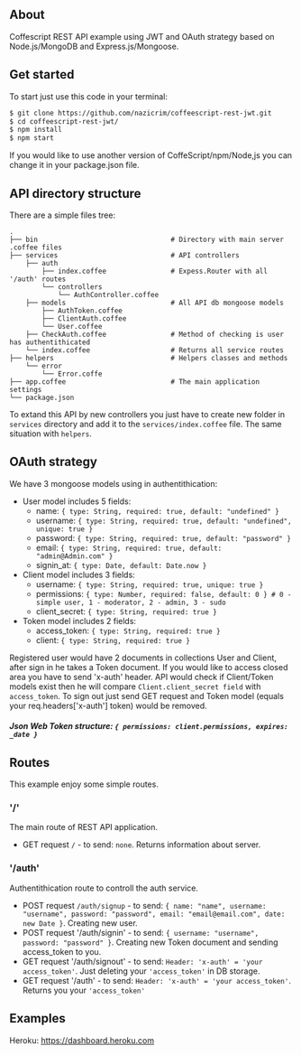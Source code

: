 ## About 
Coffescript REST API example using JWT and OAuth strategy based on Node.js/MongoDB and Express.js/Mongoose.

## Get started
To start just use this code in your terminal:
```sh
$ git clone https://github.com/nazicrim/coffeescript-rest-jwt.git
$ cd coffeescript-rest-jwt/
$ npm install
$ npm start
```
If you would like to use another version of CoffeScript/npm/Node,js you can change it in your package.json file.

## API directory structure
There are a simple files tree:

    .
    ├── bin                                 # Directory with main server .coffee files
    ├── services                            # API controllers 
        ├── auth                            
            ├── index.coffee                # Expess.Router with all '/auth' routes
            └── controllers
                └── AuthController.coffee
        ├── models                          # All API db mongoose models
            ├── AuthToken.coffee            
            ├── ClientAuth.coffee
            └── User.coffee
        ├── CheckAuth.coffee                # Method of checking is user has authentithicated
        └── index.coffee                    # Returns all service routes
    ├── helpers                             # Helpers classes and methods
        └── error
            └── Error.coffe
    ├── app.coffee                          # The main application settings
    └── package.json
    
To extand this API by new controllers you just have to create new folder in `services` directory and add it to the `services/index.coffee` file. The same situation with `helpers`.
    
## OAuth strategy
We have 3 mongoose models using in authentithication:
  - User model includes 5 fields:
    - name:	     `{ type: String, required: true, default: "undefined" }`
    - username:  `{ type: String, required: true, default: "undefined", unique: true }`
    - password:  `{ type: String, required: true, default: "password" }`
    - email: 	   `{ type: String, required: true, default: "admin@Admin.com" }`
    - signin_at: `{ type: Date, default: Date.now }`
  - Client model includes 3 fields:
    - username: 	   `{ type: String, required: true, unique: true }`
    - permissions:   `{ type: Number, required: false, default: 0 } # 0 - simple user, 1 - moderator, 2 - admin, 3 - sudo`
    - client_secret: `{ type: String, required: true }`
  - Token model includes 2 fields:
    - access_token: `{ type: String, required: true }`
    - client:	 	    `{ type: String, required: true }`

Registered user would have 2 documents in collections User and Client, after sign in he takes a Token document. If you would like to access closed area you have to send 'x-auth' header. API would check if Client/Token models exist then he will compare `Client.client_secret field` with `access_token`. To sign out just send GET request and Token model (equals your req.headers['x-auth'] token) would be removed.

##### Json Web Token structure: `{ permissions: client.permissions, expires: _date }`

## Routes
This example enjoy some simple routes.
### '/'
The main route of REST API application.
  - GET request `/` - to send: `none`. Returns information about server.
### '/auth'
Authentithication route to controll the auth service.
  - POST request `/auth/signup` - to send: `{ name: "name", username: "username", password: "password", email: "email@email.com", date: new Date }`. Creating new user.
  - POST request '/auth/signin' - to send: `{ username: "username", password: "password" }`. Creating new Token document and sending access_token to you.
  - GET request '/auth/signout' - to send: `Header: 'x-auth' = 'your access_token'`. Just deleting your `'access_token'` in DB storage.
  - GET request '/auth' - to send: `Header: 'x-auth' = 'your access_token'`. Returns you your `'access_token'`
  
## Examples
Heroku: https://dashboard.heroku.com

